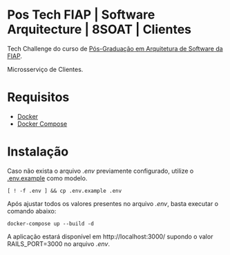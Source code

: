 # Pos Tech FIAP | Software Arquitecture | 8SOAT | Clientes

Tech Challenge do curso de [Pós-Graduação em Arquitetura de Software da FIAP](https://postech.fiap.com.br/curso/software-architecture/).

Microsserviço de Clientes.

# Requisitos

* [Docker](https://docs.docker.com/engine/install/)
* [Docker Compose](https://github.com/docker/compose)

# Instalação

Caso não exista o arquivo *.env* previamente configurado, utilize o [.env.example](.env.example) como modelo.

```
[ ! -f .env ] && cp .env.example .env
```

Após ajustar todos os valores presentes no arquivo *.env*, basta executar o comando abaixo:


```
docker-compose up --build -d
```

A aplicação estará disponível em http://localhost:3000/ supondo o valor RAILS_PORT=3000 no arquivo *.env*.
